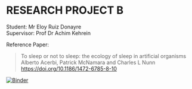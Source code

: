 #  RESEARCH PROJECT B
Student: Mr Eloy Ruiz Donayre  
Supervisor: Prof Dr Achim Kehrein  

Reference Paper:  
> To sleep or not to sleep: the ecology of sleep in artificial organisms  
> Alberto Acerbi, Patrick McNamara and Charles L Nunn  
> https://doi.org/10.1186/1472-6785-8-10 

[![Binder](https://mybinder.org/badge.svg)](https://mybinder.org/v2/gh/EloyRD/research-project-b/master)
